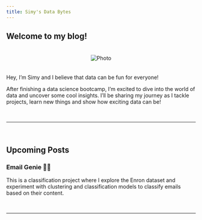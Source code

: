 ```yaml
---
title: Simy's Data Bytes
---
```


## Welcome to my blog!

<div style="text-align: center;">
  <img src="{{ site.baseurl }}/assets/index/cover_photo.jpg" alt="Photo" style="max-width: 50%; height: auto; margin: 20px 0;">
</div>


Hey, I’m Simy and I believe that data can be fun for everyone! 

After finishing a data science bootcamp, I’m excited to dive into the world of data and uncover some cool insights. I’ll be sharing my journey as I tackle projects, learn new things and show how exciting data can be!

<br>  

-----  

<br>

## Upcoming Posts
  
### **Email Genie 🧞‍♂️**

This is a classification project where I explore the Enron dataset and experiment with clustering and classification models to classify emails based on their content.

<br>  

-----  

<br>
